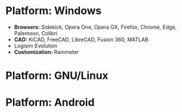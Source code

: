 # Platform: Windows
- **Browsers:** Sidekick, Opera One, Opera GX, Firefox, Chrome, Edge, Palemoon, Colibri
- **CAD:** KiCAD, FreeCAD, LibreCAD, Fusion 360, MATLAB
- Logisim Evolution
- **Customization:** Rainmeter
# Platform: GNU/Linux

# Platform: Android

